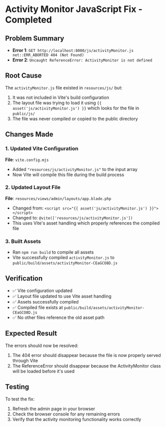 # Activity Monitor JavaScript Fix - Completed

## Problem Summary
- **Error 1**: `GET http://localhost:8000/js/activityMonitor.js net::ERR_ABORTED 404 (Not Found)`
- **Error 2**: `Uncaught ReferenceError: ActivityMonitor is not defined`

## Root Cause
The `activityMonitor.js` file existed in `resources/js/` but:
1. It was not included in Vite's build configuration
2. The layout file was trying to load it using `{{ asset('js/activityMonitor.js') }}` which looks for the file in `public/js/`
3. The file was never compiled or copied to the public directory

## Changes Made

### 1. Updated Vite Configuration
**File**: `vite.config.mjs`
- Added `"resources/js/activityMonitor.js"` to the input array
- Now Vite will compile this file during the build process

### 2. Updated Layout File
**File**: `resources/views/admin/layouts/app.blade.php`
- Changed from: `<script src="{{ asset('js/activityMonitor.js') }}"></script>`
- Changed to: `@vite(['resources/js/activityMonitor.js'])`
- This uses Vite's asset handling which properly references the compiled file

### 3. Built Assets
- Ran `npm run build` to compile all assets
- Vite successfully compiled `activityMonitor.js` to `public/build/assets/activityMonitor-CEaGCO8D.js`

## Verification
- ✅ Vite configuration updated
- ✅ Layout file updated to use Vite asset handling  
- ✅ Assets successfully compiled
- ✅ Compiled file exists at `public/build/assets/activityMonitor-CEaGCO8D.js`
- ✅ No other files reference the old asset path

## Expected Result
The errors should now be resolved:
1. The 404 error should disappear because the file is now properly served through Vite
2. The ReferenceError should disappear because the ActivityMonitor class will be loaded before it's used

## Testing
To test the fix:
1. Refresh the admin page in your browser
2. Check the browser console for any remaining errors
3. Verify that the activity monitoring functionality works correctly
